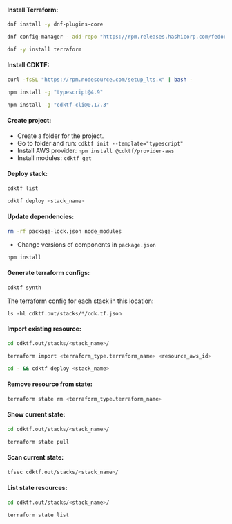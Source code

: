 #### Install Terraform:
```bash
dnf install -y dnf-plugins-core
```
```bash
dnf config-manager --add-repo "https://rpm.releases.hashicorp.com/fedora/hashicorp.repo"
```
```bash
dnf -y install terraform
```

#### Install CDKTF:
```bash
curl -fsSL "https://rpm.nodesource.com/setup_lts.x" | bash -
```
```bash
npm install -g "typescript@4.9"
```
```bash
npm install -g "cdktf-cli@0.17.3"
```

#### Create project:
- Create a folder for the project.
- Go to folder and run: `cdktf init --template="typescript"`
- Install AWS provider: `npm install @cdktf/provider-aws`
- Install modules: `cdktf get`

#### Deploy stack:
```bash
cdktf list
```
```bash
cdktf deploy <stack_name>
```

#### Update dependencies:
```bash
rm -rf package-lock.json node_modules
```
- Change versions of components in `package.json`
```bash
npm install
```

#### Generate terraform configs:
```bash
cdktf synth
```
The terraform config for each stack in this location:
```
ls -hl cdktf.out/stacks/*/cdk.tf.json
```

#### Import existing resource:
```bash
cd cdktf.out/stacks/<stack_name>/
```
```bash
terraform import <terraform_type.terraform_name> <resource_aws_id>
```
```bash
cd - && cdktf deploy <stack_name>
```

#### Remove resource from state:
```bash
terraform state rm <terraform_type.terraform_name>
```

#### Show current state:
```bash
cd cdktf.out/stacks/<stack_name>/
```
```bash
terraform state pull
```

#### Scan current state:
```bash
tfsec cdktf.out/stacks/<stack_name>/
```

#### List state resources:
```bash
cd cdktf.out/stacks/<stack_name>/
```
```bash
terraform state list
```
